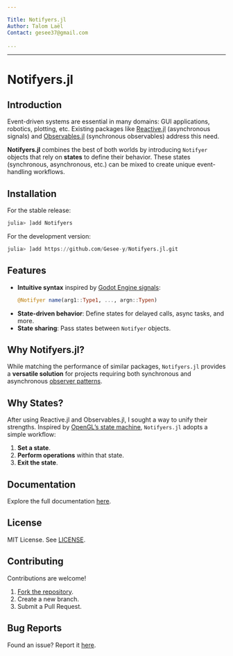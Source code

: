 ```yaml
---

Title: Notifyers.jl  
Author: Talom Laël  
Contact: gesee37@gmail.com  

...  
```

---

# Notifyers.jl  

## Introduction  

Event-driven systems are essential in many domains: GUI applications, robotics, plotting, etc. Existing packages like [Reactive.jl](https://github.com/JuliaGizmos/Reactive.jl) (asynchronous signals) and [Observables.jl](https://github.com/JuliaGizmos/Observables.jl) (synchronous observables) address this need.  

**Notifyers.jl** combines the best of both worlds by introducing `Notifyer` objects that rely on **states** to define their behavior. These states (synchronous, asynchronous, etc.) can be mixed to create unique event-handling workflows.  

## Installation  

For the stable release:  
```julia  
julia> ]add Notifyers  
```  

For the development version:  
```julia  
julia> ]add https://github.com/Gesee-y/Notifyers.jl.git  
```  

## Features  

- **Intuitive syntax** inspired by [Godot Engine signals](https://docs.godotengine.org/en/stable/classes/class_signal.html):  
  ```julia  
  @Notifyer name(arg1::Type1, ..., argn::Typen)  
  ```  
- **State-driven behavior**: Define states for delayed calls, async tasks, and more.  
- **State sharing**: Pass states between `Notifyer` objects.  

## Why Notifyers.jl?  

While matching the performance of similar packages, `Notifyers.jl` provides a **versatile solution** for projects requiring both synchronous and asynchronous [observer patterns](https://www.geeksforgeeks.org/observer-pattern-set-1-introduction/).  

## Why States?  

After using Reactive.jl and Observables.jl, I sought a way to unify their strengths. Inspired by [OpenGL’s state machine](https://www.khronos.org/opengl/wiki/OpenGL_Context), `Notifyers.jl` adopts a simple workflow:  

1. **Set a state**.  
2. **Perform operations** within that state.  
3. **Exit the state**.  

## Documentation  

Explore the full documentation [here](https://github.com/Gesee-y/Notifyers.jl/blob/main/docs/index.md).  

## License  

MIT License. See [LICENSE](https://github.com/Gesee-y/Notifyers.jl/blob/main/License.txt).  

## Contributing  

Contributions are welcome!  

1. [Fork the repository](https://github.com/Gesee-y/Notifyers.jl/fork).  
2. Create a new branch.  
3. Submit a Pull Request.  

## Bug Reports  

Found an issue? Report it [here](https://github.com/Gesee-y/Notifyers.jl/issues).  